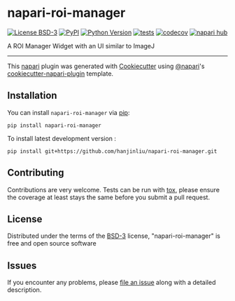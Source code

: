 # napari-roi-manager

[![License BSD-3](https://img.shields.io/pypi/l/napari-roi-manager.svg?color=green)](https://github.com/hanjinliu/napari-roi-manager/raw/main/LICENSE)
[![PyPI](https://img.shields.io/pypi/v/napari-roi-manager.svg?color=green)](https://pypi.org/project/napari-roi-manager)
[![Python Version](https://img.shields.io/pypi/pyversions/napari-roi-manager.svg?color=green)](https://python.org)
[![tests](https://github.com/hanjinliu/napari-roi-manager/workflows/tests/badge.svg)](https://github.com/hanjinliu/napari-roi-manager/actions)
[![codecov](https://codecov.io/gh/hanjinliu/napari-roi-manager/branch/main/graph/badge.svg)](https://codecov.io/gh/hanjinliu/napari-roi-manager)
[![napari hub](https://img.shields.io/endpoint?url=https://api.napari-hub.org/shields/napari-roi-manager)](https://napari-hub.org/plugins/napari-roi-manager)

A ROI Manager Widget with an UI similar to ImageJ

----------------------------------

This [napari] plugin was generated with [Cookiecutter] using [@napari]'s [cookiecutter-napari-plugin] template.

<!--
Don't miss the full getting started guide to set up your new package:
https://github.com/napari/cookiecutter-napari-plugin#getting-started

and review the napari docs for plugin developers:
https://napari.org/stable/plugins/index.html
-->

## Installation

You can install `napari-roi-manager` via [pip]:

    pip install napari-roi-manager



To install latest development version :

    pip install git+https://github.com/hanjinliu/napari-roi-manager.git


## Contributing

Contributions are very welcome. Tests can be run with [tox], please ensure
the coverage at least stays the same before you submit a pull request.

## License

Distributed under the terms of the [BSD-3] license,
"napari-roi-manager" is free and open source software

## Issues

If you encounter any problems, please [file an issue] along with a detailed description.

[napari]: https://github.com/napari/napari
[Cookiecutter]: https://github.com/audreyr/cookiecutter
[@napari]: https://github.com/napari
[MIT]: http://opensource.org/licenses/MIT
[BSD-3]: http://opensource.org/licenses/BSD-3-Clause
[GNU GPL v3.0]: http://www.gnu.org/licenses/gpl-3.0.txt
[GNU LGPL v3.0]: http://www.gnu.org/licenses/lgpl-3.0.txt
[Apache Software License 2.0]: http://www.apache.org/licenses/LICENSE-2.0
[Mozilla Public License 2.0]: https://www.mozilla.org/media/MPL/2.0/index.txt
[cookiecutter-napari-plugin]: https://github.com/napari/cookiecutter-napari-plugin

[file an issue]: https://github.com/hanjinliu/napari-roi-manager/issues

[napari]: https://github.com/napari/napari
[tox]: https://tox.readthedocs.io/en/latest/
[pip]: https://pypi.org/project/pip/
[PyPI]: https://pypi.org/
